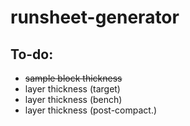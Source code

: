 # runsheet-generator

## To-do:
* ~~sample block thickness~~
* layer thickness (target)
* layer thickness (bench)
* layer thickness (post-compact.)